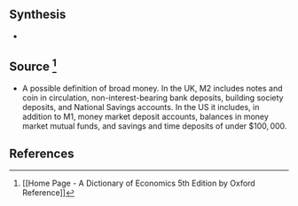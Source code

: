 ## Synthesis
- 
## Source [^1]
- A possible definition of broad money. In the UK, M2 includes notes and coin in circulation, non-interest-bearing bank deposits, building society deposits, and National Savings accounts. In the US it includes, in addition to M1, money market deposit accounts, balances in money market mutual funds, and savings and time deposits of under $\$ 100,000$.
## References

[^1]: [[Home Page - A Dictionary of Economics 5th Edition by Oxford Reference]]
